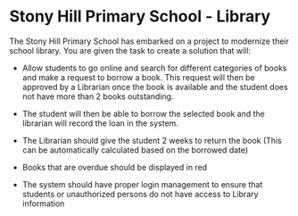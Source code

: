 # Stony Hill Primary School - Library

The Stony Hill Primary School has embarked on a project to modernize their school library. You are given the task to create a solution that will:

-   Allow students to go online and search for different categories of books and make a request to borrow a book. This request will then be approved by a Librarian once the book is available and the student does not have more than 2 books outstanding.

-   The student will then be able to borrow the selected book and the librarian will record the loan in the system.

-   The Librarian should give the student 2 weeks to return the book (This can be automatically calculated based on the borrowed date)

-   Books that are overdue should be displayed in red

-   The system should have proper login management to ensure that students or unauthorized persons do not have access to Library information
